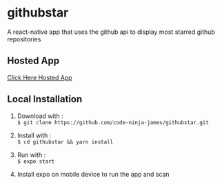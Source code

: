 # githubstar
A react-native app that uses the github api to display most starred github repositories

**Hosted App**
---
 [Click Here Hosted App](https://expo.io/@acrobat/twende-github)

**Local Installation**
---

1. Download with :<br/>
     `$ git clone https://github.com/code-ninja-james/githubstar.git `

2. Install with  :<br/>
`$ cd githubstar && yarn install `

3. Run with  :<br/>
   `$ expo start `
 
4. Install expo on mobile device to run the app and scan


